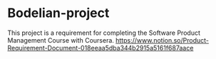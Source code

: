 # Bodelian-project
This project is a requirement for completing the Software Product Management Course with Coursera.
https://www.notion.so/Product-Requirement-Document-018eeaa5dba344b2915a5161f687aace
